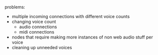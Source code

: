 problems:
- multiple incoming connections with different voice counts
- changing voice count
	- audio connections
	- midi connections
- nodes that require making more instances of non web audio stuff per voice
- cleaning up unneeded voices

